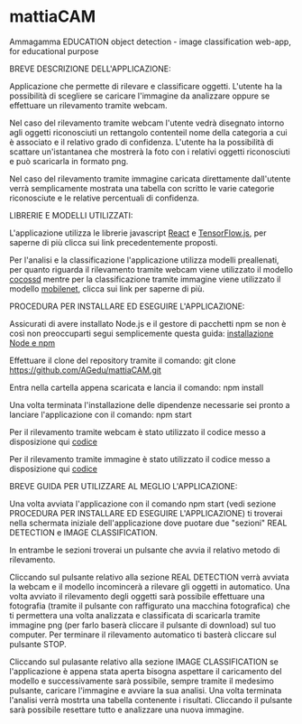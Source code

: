 # mattiaCAM

Ammagamma EDUCATION
object detection - image classification web-app, for educational purpose

BREVE DESCRIZIONE DELL'APPLICAZIONE:

Applicazione che permette di rilevare e classificare oggetti.
L'utente ha la possibilità di scegliere se caricare l'immagine da analizzare oppure se effettuare un rilevamento tramite webcam.

Nel caso del rilevamento tramite webcam l'utente vedrà disegnato intorno agli oggetti riconosciuti un rettangolo contenteil nome della categoria a cui è associato e il relativo grado di confidenza.
L'utente ha la possibilità di scattare un'istantanea che mostrerà la foto con i relativi oggetti riconosciuti e può scaricarla in formato png.

Nel caso del rilevamento tramite immagine caricata direttamente dall'utente verrà semplicamente mostrata una tabella con scritto le varie categorie riconosciute e le relative percentuali di confidenza.

LIBRERIE E MODELLI UTILIZZATI:

L'applicazione utilizza le librerie javascript [React](https://it.reactjs.org/) e [TensorFlow.js](https://www.tensorflow.org/js/tutorials), per saperne di più clicca sui link precedentemente proposti.

Per l'analisi e la classificazione l'applicazione utilizza modelli preallenati, per quanto riguarda il rilevamento tramite webcam viene utilizzato il modello [cocossd](https://www.npmjs.com/package/@tensorflow-models/coco-ssd) mentre per la classificazione tramite immagine viene utilizzato il modello [mobilenet](https://www.npmjs.com/package/@tensorflow-models/mobilenet), clicca sui link per saperne di più.

PROCEDURA PER INSTALLARE ED ESEGUIRE L'APPLICAZIONE:

Assicurati di avere installato Node.js e il gestore di pacchetti npm se non è così non preoccuparti segui semplicemente questa guida: [installazione Node e npm](https://docs.npmjs.com/cli/v7/configuring-npm/install)	

Effettuare il clone del repository tramite il comando: git clone https://github.com/AGedu/mattiaCAM.git

Entra nella cartella appena scaricata e lancia il comando: npm install
	
Una volta terminata l'installazione delle dipendenze necessarie sei pronto a lanciare l'applicazione con il comando: npm start


Per il rilevamento tramite webcam è stato utilizzato il codice messo a disposizione qui [codice](https://github.com/nicknochnack/RealTimeObjectDetectionTFJSReact.git)

Per il rilevamento tramite immagine è stato utilizzato il codice messo a disposizione qui [codice](https://github.com/jonnyk20/dogscope-react.git)

BREVE GUIDA PER UTILIZZARE AL MEGLIO L'APPLICAZIONE:

Una volta avviata l'applicazione con il comando npm start (vedi sezione PROCEDURA PER INSTALLARE ED ESEGUIRE L'APPLICAZIONE) ti troverai nella schermata iniziale dell'applicazione dove puotare due "sezioni" REAL DETECTION e IMAGE CLASSIFICATION.

In entrambe le sezioni troverai un pulsante che avvia il relativo metodo di rilevamento.

Cliccando sul pulsante relativo alla sezione REAL DETECTION verrà avviata la webcam e il modello incomincerà a rilevare gli oggetti in automatico.
Una volta avviato il rilevamento degli oggetti sarà possibile effettuare una fotografia (tramite il pulsante con raffigurato una macchina fotografica) che ti permettera una volta analizzata e classificata di scaricarla tramite immagine png (per farlo baserà cliccare il pulsante di download) sul tuo computer.
Per terminare il rilevamento automatico ti basterà cliccare sul pulsante STOP.

Cliccando sul pulasante relativo alla sezione IMAGE CLASSIFICATION se l'applicazione è appena stata aperta bisogna aspettare il caricamento del modello e successivamente sarà possibile, sempre tramite il medesimo pulsante, caricare l'immagine e avviare la sua analisi.
Una volta terminata l'analisi verrà mostrta una tabella contenente i risultati.
Cliccando il pulsante sarà possibile resettare tutto e analizzare una nuova immagine.


